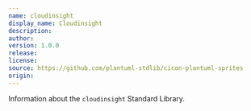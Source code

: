 ```yaml
---
name: cloudinsight
display_name: Cloudinsight
description: 
author: 
version: 1.0.0
release: 
license: 
source: https://github.com/plantuml-stdlib/cicon-plantuml-sprites
origin: 
---
```


Information about the `cloudinsight` Standard Library.
